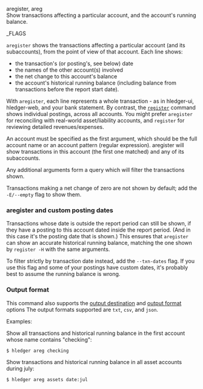 aregister, areg\
Show transactions affecting a particular account, and the account's
running balance.

_FLAGS

`aregister` shows the transactions affecting a particular account
(and its subaccounts), from the point of view of that account. 
Each line shows:

- the transaction's (or posting's, see below) date
- the names of the other account(s) involved
- the net change to this account's balance
- the account's historical running balance (including balance from
  transactions before the report start date).

With `aregister`, each line represents a whole transaction - as in
hledger-ui, hledger-web, and your bank statement. By contrast, the
[`register`](#register) command shows individual postings, across all
accounts. You might prefer `aregister` for reconciling with real-world
asset/liability accounts, and `register` for reviewing detailed
revenues/expenses.

An account must be specified as the first argument, which should be
the full account name or an account pattern (regular expression).
aregister will show transactions in this account (the first one
matched) and any of its subaccounts.

Any additional arguments form a query which will filter the
transactions shown.

Transactions making a net change of zero are not shown by default;
add the `-E/--empty` flag to show them.

### aregister and custom posting dates

Transactions whose date is outside the report period can still be
shown, if they have a posting to this account dated inside the report
period. (And in this case it's the posting date that is shown.) 
This ensures that `aregister` can show an accurate historical running
balance, matching the one shown by `register -H` with the same
arguments.

To filter strictly by transaction date instead, add the `--txn-dates`
flag. If you use this flag and some of your postings have custom
dates, it's probably best to assume the running balance is wrong.

### Output format

This command also supports the
[output destination](hledger.html#output-destination) and
[output format](hledger.html#output-format) options
The output formats supported are `txt`, `csv`, and `json`.

Examples:

Show all transactions and historical running balance in the first
account whose name contains "checking":
```shell
$ hledger areg checking
```

Show transactions and historical running balance in all asset accounts
during july:
```shell
$ hledger areg assets date:jul
```
